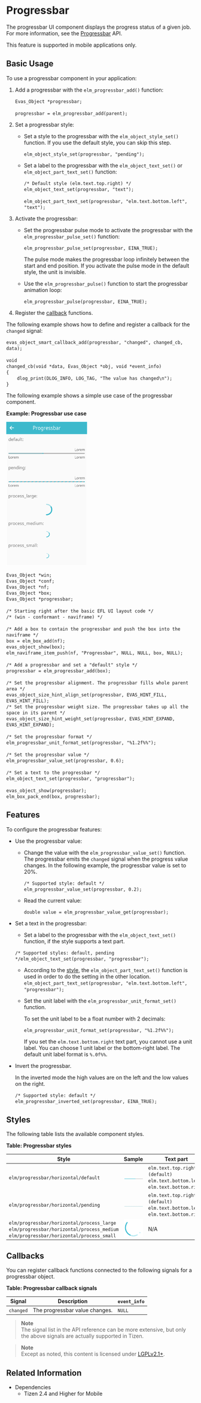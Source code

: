 # Progressbar

The progressbar UI component displays the progress status of a given job. For more information, see the [Progressbar](../../../../api/mobile/latest/group__Elm__Progressbar.html) API.

This feature is supported in mobile applications only.

## Basic Usage

To use a progressbar component in your application:

1. Add a progressbar with the `elm_progressbar_add()` function:

   ```
   Evas_Object *progressbar;

   progressbar = elm_progressbar_add(parent);
   ```

2. Set a progressbar style:

   - Set a style to the progressbar with the `elm_object_style_set()` function. If you use the default style, you can skip this step.

     ```
     elm_object_style_set(progressbar, "pending");
     ```

   - Set a label to the progressbar with the `elm_object_text_set()` or `elm_object_part_text_set()` function:

     ```
     /* Default style (elm.text.top.right) */
     elm_object_text_set(progressbar, "text");

     elm_object_part_text_set(progressbar, "elm.text.bottom.left", "text");
     ```

3. Activate the progressbar:

   - Set the progressbar pulse mode to activate the progressbar with the `elm_progressbar_pulse_set()` function:

     ```
     elm_progressbar_pulse_set(progressbar, EINA_TRUE);
     ```

     The pulse mode makes the progressbar loop infinitely between the start and end position. If you activate the pulse mode in the default style, the unit is invisible.

   - Use the `elm_progressbar_pulse()` function to start the progressbar animation loop:

     ```
     elm_progressbar_pulse(progressbar, EINA_TRUE);
     ```

4. Register the [callback](#callbacks) functions.  

 The following example shows how to define and register a callback for the `changed` signal:

   ```
   evas_object_smart_callback_add(progressbar, "changed", changed_cb, data);

   void
   changed_cb(void *data, Evas_Object *obj, void *event_info)
   {
       dlog_print(DLOG_INFO, LOG_TAG, "The value has changed\n");
   }
   ```

The following example shows a simple use case of the progressbar component.

**Example: Progressbar use case**

![Progressbar](./media/progressbar.png)

```
Evas_Object *win;
Evas_Object *conf;
Evas_Object *nf;
Evas_Object *box;
Evas_Object *progressbar;

/* Starting right after the basic EFL UI layout code */
/* (win - conformant - naviframe) */

/* Add a box to contain the progressbar and push the box into the naviframe */
box = elm_box_add(nf);
evas_object_show(box);
elm_naviframe_item_push(nf, "Progressbar", NULL, NULL, box, NULL);

/* Add a progressbar and set a "default" style */
progressbar = elm_progressbar_add(box);

/* Set the progressbar alignment. The progressbar fills whole parent area */
evas_object_size_hint_align_set(progressbar, EVAS_HINT_FILL, EVAS_HINT_FILL);
/* Set the progressbar weight size. The progressbar takes up all the space in its parent */
evas_object_size_hint_weight_set(progressbar, EVAS_HINT_EXPAND, EVAS_HINT_EXPAND);

/* Set the progressbar format */
elm_progressbar_unit_format_set(progressbar, "%1.2f%%");

/* Set the progressbar value */
elm_progressbar_value_set(progressbar, 0.6);

/* Set a text to the progressbar */
elm_object_text_set(progressbar, "progressbar");

evas_object_show(progressbar);
elm_box_pack_end(box, progressbar);
```

## Features

To configure the progressbar features:

- Use the progressbar value:

  - Change the value with the `elm_progressbar_value_set()` function. The progressbar emits the `changed` signal when the progress value changes. In the following example, the progressbar value is set to 20%.

    ```
    /* Supported style: default */
    elm_progressbar_value_set(progressbar, 0.2);
    ```

  - Read the current value:

    ```
    double value = elm_progressbar_value_get(progressbar);
    ```

- Set a text in the progressbar:

  - Set a label to the progressbar with the `elm_object_text_set()` function, if the style supports a text part.
  ```
  /* Supported styles: default, pending */elm_object_text_set(progressbar, "progressbar");
  ```

  - According to the [style](#styles), the `elm_object_part_text_set()` function is used in order to do the setting in the other location.  
  `elm_object_part_text_set(progressbar, "elm.text.bottom.left", "progressbar");`

  - Set the unit label with the `elm_progressbar_unit_format_set()` function.

    To set the unit label to be a float number with 2 decimals:

    ```
    elm_progressbar_unit_format_set(progressbar, "%1.2f%%");
    ```

    If you set the `elm.text.bottom.right` text part, you cannot use a unit label. You can choose 1 unit label or the bottom-right label. The default unit label format is `%.0f%%`.

- Invert the progressbar.

  In the inverted mode the high values are on the left and the low values on the right.

  ```
  /* Supported style: default */
  elm_progressbar_inverted_set(progressbar, EINA_TRUE);
  ```

## Styles

The following table lists the available component styles.

**Table: Progressbar styles**

| Style                                    | Sample                                   | Text part                                |
|----------------------------------------|----------------------------------------|----------------------------------------|
| `elm/progressbar/horizontal/default`     | ![elm/progressbar/horizontal/default](./media/progressbar_default.png) | `elm.text.top.right`<br>`(default)`<br>`elm.text.bottom.left`<br>`elm.text.bottom.right` |
| `elm/progressbar/horizontal/pending`     | ![elm/progressbar/horizontal/pending](./media/progressbar_pending.png) | `elm.text.top.right`<br> `(default)`<br>`elm.text.bottom.left`<br>`elm.text.bottom.right` |
| `elm/progressbar/horizontal/process_large`<br>`elm/progressbar/horizontal/process_medium`<br>`elm/progressbar/horizontal/process_small` | ![elm/progressbar/horizontal/process_large](./media/progressbar_wheel.png) | N/A                                      |

## Callbacks

You can register callback functions connected to the following signals for a progressbar object.

**Table: Progressbar callback signals**

| Signal    | Description                    | `event_info` |
|---------|------------------------------|------------|
| `changed` | The progressbar value changes. | `NULL`       |

> **Note**  
> The signal list in the API reference can be more extensive, but only the above signals are actually supported in Tizen.

> **Note**  
> Except as noted, this content is licensed under [LGPLv2.1+](http://opensource.org/licenses/LGPL-2.1).

## Related Information
- Dependencies
  - Tizen 2.4 and Higher for Mobile
